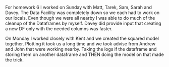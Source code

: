 For homework 6 I worked on Sunday with Matt, Tarek, Sam, Sarah and Davey.  The Data Facility was completely down so we each had to work on our locals. Even though we were all nearby I was able to do much of the cleanup of the Dataframes by myself. Davey did provide input that creating a new DF only with the needed columns was faster. 

On Monday I worked closely with Kent and we created the squared model together. Plotting it took us a long time and we took advise from Andrew and John that were working nearby. Taking the logs if the dataframe and storing them on another dataframe and THEN doing the model on that made the trick. 


